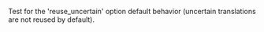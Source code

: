 Test for the 'reuse_uncertain' option default behavior
(uncertain translations are not reused by default).
